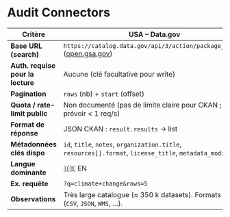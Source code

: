 
# Audit Connectors

| Critère                           | **USA – Data.gov**                                                                                       | **Canada – open.canada.ca**                                                     | **R-U – data.gov.uk**                                                                      |
| --------------------------------- | -------------------------------------------------------------------------------------------------------- | ------------------------------------------------------------------------------- | ------------------------------------------------------------------------------------------ |
| **Base URL (search)**             | `https://catalog.data.gov/api/3/action/package_search` ([open.gsa.gov][1])                               | `https://open.canada.ca/data/api/3/action/package_search` ([open.canada.ca][2]) | `https://data.gov.uk/api/3/action/package_search` ([Data.gov.uk][3])                       |
| **Auth. requise pour la lecture** | Aucune (clé facultative pour write)                                                                      | Aucune                                                                          | Aucune                                                                                     |
| **Pagination**                    | `rows` (nb) + `start` (offset)                                                                           | Idem CKAN : `rows` + `start`                                                    | Idem CKAN : `rows` + `start`                                                               |
| **Quota / rate-limit public**     | Non documenté (pas de limite claire pour CKAN ; prévoir < 1 req/s)                                       | Non documenté                                                                   | Non documenté                                                                              |
| **Format de réponse**             | JSON CKAN : `result.results` → list<dict>                                                                | Identique                                                                       | Identique                                                                                  |
| **Métadonnées clés dispo**        | `id`, `title`, `notes`, `organization.title`, `resources[].format`, `license_title`, `metadata_modified` | Même structure (bilingue en/fr selon dataset)                                   | Même structure                                                                             |
| **Langue dominante**              | 🇺🇸 EN                                                                                                  | 🇨🇦 EN + FR (mix)                                                              | 🇬🇧 EN                                                                                    |
| **Ex. requête**                   | `?q=climate+change&rows=5`                                                                               | `?q=eau+water&rows=5`                                                           | `?q=transport&rows=5`                                                                      |
| **Observations**                  | Très large catalogue (≈ 350 k datasets). Formats variés (`CSV`, `JSON`, `WMS`, …).                       | Certaines ressources pointent vers ArcGIS ; penser fallback MIME-type.          | Beaucoup de datasets historiques ; certains sans `resources[].format` → prévoir inférence. |

[1]: https://open.gsa.gov/api/datadotgov/?utm_source=chatgpt.com "Data.gov API - GSA Open Technology"
[2]: https://open.canada.ca/data/en/dataset/2d90548d-50ef-4802-91f8-c59c5cf68251/resource/36830ed0-cd83-4fea-b2ae-15890116c68e?utm_source=chatgpt.com "Open Government API - OpenAPI Specification"
[3]: https://guidance.data.gov.uk/get_data/api_documentation/?utm_source=chatgpt.com "API documentation - Data.gov.uk guidance"
